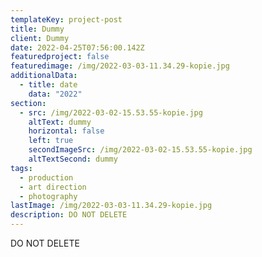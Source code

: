 ```yaml
---
templateKey: project-post
title: Dummy
client: Dummy
date: 2022-04-25T07:56:00.142Z
featuredproject: false
featuredimage: /img/2022-03-03-11.34.29-kopie.jpg
additionalData:
  - title: date
    data: "2022"
section:
  - src: /img/2022-03-02-15.53.55-kopie.jpg
    altText: dummy
    horizontal: false
    left: true
    secondImageSrc: /img/2022-03-02-15.53.55-kopie.jpg
    altTextSecond: dummy
tags:
  - production
  - art direction
  - photography
lastImage: /img/2022-03-03-11.34.29-kopie.jpg
description: DO NOT DELETE
---
```

DO NOT DELETE